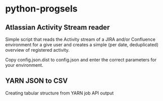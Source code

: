 # python-progsels

## Atlassian Activity Stream reader
Simple script that reads the Activity stream of a JIRA and/or Confluence environment
for a give user and creates a simple (per date, deduplicated) overview of registered 
activity.

Copy config.json.dist to config.json and enter the correct parameters for your environment.

## YARN JSON to CSV
Creating tabular structure from YARN job API output

